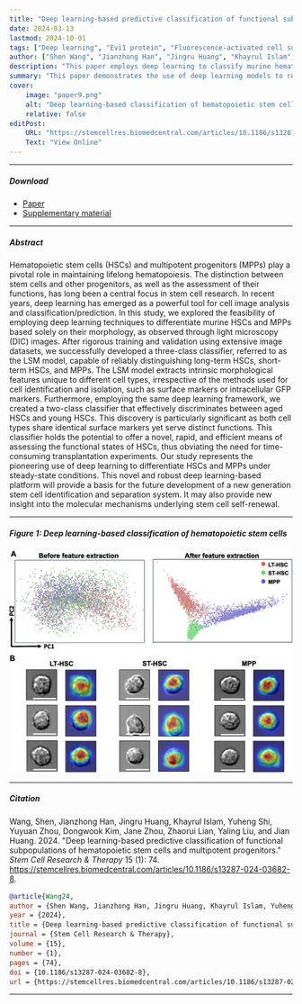 ```yaml
---
title: "Deep learning-based predictive classification of functional subpopulations of hematopoietic stem cells and multipotent progenitors" 
date: 2024-03-13
lastmod: 2024-10-01
tags: ["Deep learning", "Evi1 protein", "Fluorescence-activated cell sorting", "GFP", "Hematopoietic stem cells", "Multipotent progenitors", "α-Catulin protein"]
author: ["Shen Wang", "Jianzhong Han", "Jingru Huang", "Khayrul Islam", "Yuheng Shi", "Yuyuan Zhou", "Dongwook Kim", "Jane Zhou", "Zhaorui Lian", "Yaling Liu", "Jian Huang"]
description: "This paper employs deep learning to classify murine hematopoietic stem cells (HSCs) and multipotent progenitors (MPPs) using light microscopy images without markers, enabling rapid assessment of cell types and functional states."
summary: "This paper demonstrates the use of deep learning models to reliably distinguish between HSCs and MPPs using light microscopy images, providing a rapid and effective method for cell classification without the need for markers."
cover:
    image: "paper9.png"
    alt: "Deep learning-based classification of hematopoietic stem cells"
    relative: false
editPost:
    URL: "https://stemcellres.biomedcentral.com/articles/10.1186/s13287-024-03682-8"
    Text: "View Online"
---
```



---

##### Download

+ [Paper](paper9.pdf)
+ [Supplementary material](appendix9.pdf)
<!-- + [Code and data](https://github.com/khayrulbuet13/deep-learning-HSC-classification) -->


---

##### Abstract

<div class="justify-text">
Hematopoietic stem cells (HSCs) and multipotent progenitors (MPPs) play a pivotal role in maintaining lifelong hematopoiesis. The distinction between stem cells and other progenitors, as well as the assessment of their functions, has long been a central focus in stem cell research. In recent years, deep learning has emerged as a powerful tool for cell image analysis and classification/prediction. In this study, we explored the feasibility of employing deep learning techniques to differentiate murine HSCs and MPPs based solely on their morphology, as observed through light microscopy (DIC) images. After rigorous training and validation using extensive image datasets, we successfully developed a three-class classifier, referred to as the LSM model, capable of reliably distinguishing long-term HSCs, short-term HSCs, and MPPs. The LSM model extracts intrinsic morphological features unique to different cell types, irrespective of the methods used for cell identification and isolation, such as surface markers or intracellular GFP markers. Furthermore, employing the same deep learning framework, we created a two-class classifier that effectively discriminates between aged HSCs and young HSCs. This discovery is particularly significant as both cell types share identical surface markers yet serve distinct functions. This classifier holds the potential to offer a novel, rapid, and efficient means of assessing the functional states of HSCs, thus obviating the need for time-consuming transplantation experiments. Our study represents the pioneering use of deep learning to differentiate HSCs and MPPs under steady-state conditions. This novel and robust deep learning-based platform will provide a basis for the future development of a new generation stem cell identification and separation system. It may also provide new insight into the molecular mechanisms underlying stem cell self-renewal.
</div>

---



##### Figure 1: Deep learning-based classification of hematopoietic stem cells

![Deep learning-based classification of hematopoietic stem cells](paper9.png)

---

##### Citation

Wang, Shen, Jianzhong Han, Jingru Huang, Khayrul Islam, Yuheng Shi, Yuyuan Zhou, Dongwook Kim, Jane Zhou, Zhaorui Lian, Yaling Liu, and Jian Huang. 2024. "Deep learning-based predictive classification of functional subpopulations of hematopoietic stem cells and multipotent progenitors." *Stem Cell Research & Therapy* 15 (1): 74. https://stemcellres.biomedcentral.com/articles/10.1186/s13287-024-03682-8.

```BibTeX
@article{Wang24,
author = {Shen Wang, Jianzhong Han, Jingru Huang, Khayrul Islam, Yuheng Shi, Yuyuan Zhou, Dongwook Kim, Jane Zhou, Zhaorui Lian, Yaling Liu, Jian Huang},
year = {2024},
title = {Deep learning-based predictive classification of functional subpopulations of hematopoietic stem cells and multipotent progenitors},
journal = {Stem Cell Research & Therapy},
volume = {15},
number = {1},
pages = {74},
doi = {10.1186/s13287-024-03682-8},
url = {https://stemcellres.biomedcentral.com/articles/10.1186/s13287-024-03682-8}}
```

---